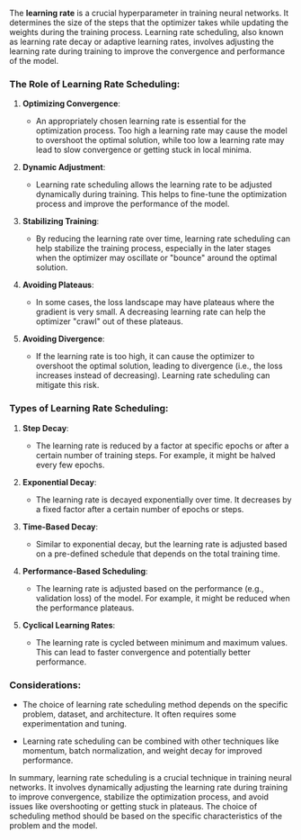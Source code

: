The **learning rate** is a crucial hyperparameter in training neural networks. It determines the size of the steps that the optimizer takes while updating the weights during the training process. Learning rate scheduling, also known as learning rate decay or adaptive learning rates, involves adjusting the learning rate during training to improve the convergence and performance of the model.

### The Role of Learning Rate Scheduling:

1. **Optimizing Convergence**:
   - An appropriately chosen learning rate is essential for the optimization process. Too high a learning rate may cause the model to overshoot the optimal solution, while too low a learning rate may lead to slow convergence or getting stuck in local minima.

2. **Dynamic Adjustment**:
   - Learning rate scheduling allows the learning rate to be adjusted dynamically during training. This helps to fine-tune the optimization process and improve the performance of the model.

3. **Stabilizing Training**:
   - By reducing the learning rate over time, learning rate scheduling can help stabilize the training process, especially in the later stages when the optimizer may oscillate or "bounce" around the optimal solution.

4. **Avoiding Plateaus**:
   - In some cases, the loss landscape may have plateaus where the gradient is very small. A decreasing learning rate can help the optimizer "crawl" out of these plateaus.

5. **Avoiding Divergence**:
   - If the learning rate is too high, it can cause the optimizer to overshoot the optimal solution, leading to divergence (i.e., the loss increases instead of decreasing). Learning rate scheduling can mitigate this risk.

### Types of Learning Rate Scheduling:

1. **Step Decay**:
   - The learning rate is reduced by a factor at specific epochs or after a certain number of training steps. For example, it might be halved every few epochs.

2. **Exponential Decay**:
   - The learning rate is decayed exponentially over time. It decreases by a fixed factor after a certain number of epochs or steps.

3. **Time-Based Decay**:
   - Similar to exponential decay, but the learning rate is adjusted based on a pre-defined schedule that depends on the total training time.

4. **Performance-Based Scheduling**:
   - The learning rate is adjusted based on the performance (e.g., validation loss) of the model. For example, it might be reduced when the performance plateaus.

5. **Cyclical Learning Rates**:
   - The learning rate is cycled between minimum and maximum values. This can lead to faster convergence and potentially better performance.

### Considerations:

- The choice of learning rate scheduling method depends on the specific problem, dataset, and architecture. It often requires some experimentation and tuning.

- Learning rate scheduling can be combined with other techniques like momentum, batch normalization, and weight decay for improved performance.

In summary, learning rate scheduling is a crucial technique in training neural networks. It involves dynamically adjusting the learning rate during training to improve convergence, stabilize the optimization process, and avoid issues like overshooting or getting stuck in plateaus. The choice of scheduling method should be based on the specific characteristics of the problem and the model.
